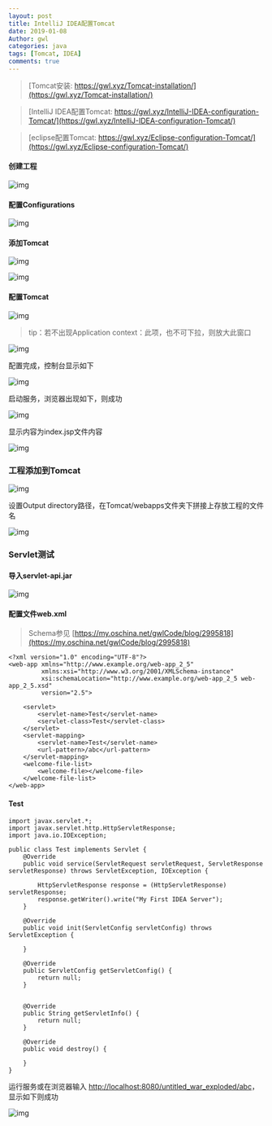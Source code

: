 ```yaml
---
layout: post
title: IntelliJ IDEA配置Tomcat
date: 2019-01-08
Author: gwl
categories: java
tags: [Tomcat, IDEA]
comments: true
---
```


> [Tomcat安装: https://gwl.xyz/Tomcat-installation/](https://gwl.xyz/Tomcat-installation/)

> [IntelliJ IDEA配置Tomcat: https://gwl.xyz/IntelliJ-IDEA-configuration-Tomcat/](https://gwl.xyz/IntelliJ-IDEA-configuration-Tomcat/)

> [eclipse配置Tomcat: https://gwl.xyz/Eclipse-configuration-Tomcat/](https://gwl.xyz/Eclipse-configuration-Tomcat/)

#### 创建工程

![img](https://github.com/mouos/mouos.github.io/blob/master/images/article_images/2019-01-08-IntelliJ-IDEA-configuration-Tomcat/2019-01-08-IntelliJ-IDEA-configuration-Tomcat-01.jpg?raw=true)

#### 配置Configurations

![img](https://github.com/mouos/mouos.github.io/blob/master/images/article_images/2019-01-08-IntelliJ-IDEA-configuration-Tomcat/2019-01-08-IntelliJ-IDEA-configuration-Tomcat-02.jpg?raw=true)

#### 添加Tomcat

![img](https://github.com/mouos/mouos.github.io/blob/master/images/article_images/2019-01-08-IntelliJ-IDEA-configuration-Tomcat/2019-01-08-IntelliJ-IDEA-configuration-Tomcat-03.jpg?raw=true)

![img](https://github.com/mouos/mouos.github.io/blob/master/images/article_images/2019-01-08-IntelliJ-IDEA-configuration-Tomcat/2019-01-08-IntelliJ-IDEA-configuration-Tomcat-04.jpg?raw=true)

#### 配置Tomcat

![img](https://github.com/mouos/mouos.github.io/blob/master/images/article_images/2019-01-08-IntelliJ-IDEA-configuration-Tomcat/2019-01-08-IntelliJ-IDEA-configuration-Tomcat-05.jpg?raw=true)

> tip：若不出现Application context：此项，也不可下拉，则放大此窗口

![img](https://github.com/mouos/mouos.github.io/blob/master/images/article_images/2019-01-08-IntelliJ-IDEA-configuration-Tomcat/2019-01-08-IntelliJ-IDEA-configuration-Tomcat-06.jpg?raw=true)

配置完成，控制台显示如下

![img](https://github.com/mouos/mouos.github.io/blob/master/images/article_images/2019-01-08-IntelliJ-IDEA-configuration-Tomcat/2019-01-08-IntelliJ-IDEA-configuration-Tomcat-07.jpg?raw=true)

启动服务，浏览器出现如下，则成功

![img](https://github.com/mouos/mouos.github.io/blob/master/images/article_images/2019-01-08-IntelliJ-IDEA-configuration-Tomcat/2019-01-08-IntelliJ-IDEA-configuration-Tomcat-08.jpg?raw=true)

显示内容为index.jsp文件内容

![img](https://github.com/mouos/mouos.github.io/blob/master/images/article_images/2019-01-08-IntelliJ-IDEA-configuration-Tomcat/2019-01-08-IntelliJ-IDEA-configuration-Tomcat-09.jpg?raw=true)


### 工程添加到Tomcat

![img](https://github.com/mouos/mouos.github.io/blob/master/images/article_images/2019-01-08-IntelliJ-IDEA-configuration-Tomcat/2019-01-08-IntelliJ-IDEA-configuration-Tomcat-10.jpg?raw=true)

设置Output directory路径，在Tomcat/webapps文件夹下拼接上存放工程的文件名

![img](https://github.com/mouos/mouos.github.io/blob/master/images/article_images/2019-01-08-IntelliJ-IDEA-configuration-Tomcat/2019-01-08-IntelliJ-IDEA-configuration-Tomcat-11.jpg?raw=true)

### Servlet测试

#### 导入servlet-api.jar

![img](https://github.com/mouos/mouos.github.io/blob/master/images/article_images/2019-01-08-IntelliJ-IDEA-configuration-Tomcat/2019-01-08-IntelliJ-IDEA-configuration-Tomcat-12.jpg?raw=true)

#### 配置文件web.xml

> Schema参见 [https://my.oschina.net/gwlCode/blog/2995818](https://my.oschina.net/gwlCode/blog/2995818)

```
<?xml version="1.0" encoding="UTF-8"?>
<web-app xmlns="http://www.example.org/web-app_2_5"
         xmlns:xsi="http://www.w3.org/2001/XMLSchema-instance"
         xsi:schemaLocation="http://www.example.org/web-app_2_5 web-app_2_5.xsd"
         version="2.5">
    
    <servlet>
        <servlet-name>Test</servlet-name>
        <servlet-class>Test</servlet-class>
    </servlet>
    <servlet-mapping>
        <servlet-name>Test</servlet-name>
        <url-pattern>/abc</url-pattern>
    </servlet-mapping>
    <welcome-file-list>
        <welcome-file></welcome-file>
    </welcome-file-list>
</web-app>
```

#### Test

```
import javax.servlet.*;
import javax.servlet.http.HttpServletResponse;
import java.io.IOException;

public class Test implements Servlet {
    @Override
    public void service(ServletRequest servletRequest, ServletResponse servletResponse) throws ServletException, IOException {

        HttpServletResponse response = (HttpServletResponse) servletResponse;
        response.getWriter().write("My First IDEA Server");
    }

    @Override
    public void init(ServletConfig servletConfig) throws ServletException {

    }

    @Override
    public ServletConfig getServletConfig() {
        return null;
    }


    @Override
    public String getServletInfo() {
        return null;
    }

    @Override
    public void destroy() {

    }
}
```

运行服务或在浏览器输入 [http://localhost:8080/untitled_war_exploded/abc](http://localhost:8080/untitled_war_exploded/abc)，显示如下则成功

![img](https://github.com/mouos/mouos.github.io/blob/master/images/article_images/2019-01-08-IntelliJ-IDEA-configuration-Tomcat/2019-01-08-IntelliJ-IDEA-configuration-Tomcat-13.jpg?raw=true)

